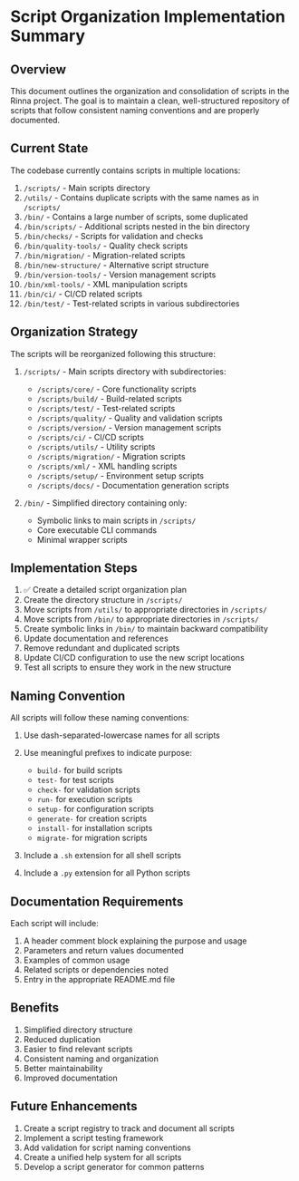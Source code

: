 # Script Organization Implementation Summary

## Overview

This document outlines the organization and consolidation of scripts in the Rinna project. The goal is to maintain a clean, well-structured repository of scripts that follow consistent naming conventions and are properly documented.

## Current State

The codebase currently contains scripts in multiple locations:

1. `/scripts/` - Main scripts directory
2. `/utils/` - Contains duplicate scripts with the same names as in `/scripts/`
3. `/bin/` - Contains a large number of scripts, some duplicated
4. `/bin/scripts/` - Additional scripts nested in the bin directory
5. `/bin/checks/` - Scripts for validation and checks
6. `/bin/quality-tools/` - Quality check scripts
7. `/bin/migration/` - Migration-related scripts
8. `/bin/new-structure/` - Alternative script structure
9. `/bin/version-tools/` - Version management scripts
10. `/bin/xml-tools/` - XML manipulation scripts
11. `/bin/ci/` - CI/CD related scripts
12. `/bin/test/` - Test-related scripts in various subdirectories

## Organization Strategy

The scripts will be reorganized following this structure:

1. `/scripts/` - Main scripts directory with subdirectories:
   - `/scripts/core/` - Core functionality scripts
   - `/scripts/build/` - Build-related scripts
   - `/scripts/test/` - Test-related scripts
   - `/scripts/quality/` - Quality and validation scripts
   - `/scripts/version/` - Version management scripts
   - `/scripts/ci/` - CI/CD scripts
   - `/scripts/utils/` - Utility scripts
   - `/scripts/migration/` - Migration scripts
   - `/scripts/xml/` - XML handling scripts
   - `/scripts/setup/` - Environment setup scripts
   - `/scripts/docs/` - Documentation generation scripts

2. `/bin/` - Simplified directory containing only:
   - Symbolic links to main scripts in `/scripts/`
   - Core executable CLI commands
   - Minimal wrapper scripts

## Implementation Steps

1. ✅ Create a detailed script organization plan
2. Create the directory structure in `/scripts/`
3. Move scripts from `/utils/` to appropriate directories in `/scripts/`
4. Move scripts from `/bin/` to appropriate directories in `/scripts/`
5. Create symbolic links in `/bin/` to maintain backward compatibility
6. Update documentation and references
7. Remove redundant and duplicated scripts
8. Update CI/CD configuration to use the new script locations
9. Test all scripts to ensure they work in the new structure

## Naming Convention

All scripts will follow these naming conventions:

1. Use dash-separated-lowercase names for all scripts
2. Use meaningful prefixes to indicate purpose:
   - `build-` for build scripts
   - `test-` for test scripts
   - `check-` for validation scripts
   - `run-` for execution scripts
   - `setup-` for configuration scripts
   - `generate-` for creation scripts
   - `install-` for installation scripts
   - `migrate-` for migration scripts

3. Include a `.sh` extension for all shell scripts
4. Include a `.py` extension for all Python scripts

## Documentation Requirements

Each script will include:

1. A header comment block explaining the purpose and usage
2. Parameters and return values documented
3. Examples of common usage
4. Related scripts or dependencies noted
5. Entry in the appropriate README.md file

## Benefits

1. Simplified directory structure
2. Reduced duplication
3. Easier to find relevant scripts
4. Consistent naming and organization
5. Better maintainability
6. Improved documentation

## Future Enhancements

1. Create a script registry to track and document all scripts
2. Implement a script testing framework
3. Add validation for script naming conventions
4. Create a unified help system for all scripts
5. Develop a script generator for common patterns